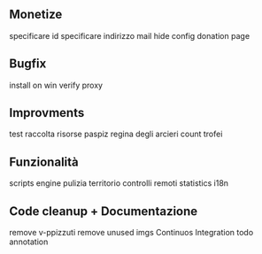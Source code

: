 ## Monetize

specificare id 
specificare indirizzo mail
hide config
donation page


## Bugfix

install on win
verify proxy


## Improvments

test raccolta risorse paspiz
regina degli arcieri
count trofei


## Funzionalità

scripts engine
pulizia territorio
controlli remoti
statistics
i18n


## Code cleanup + Documentazione

remove v-ppizzuti
remove unused imgs
Continuos Integration
todo annotation




